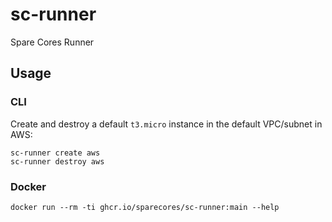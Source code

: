 # sc-runner
Spare Cores Runner

## Usage
### CLI

Create and destroy a default `t3.micro` instance in the default VPC/subnet in AWS:
```shell
sc-runner create aws
sc-runner destroy aws
```

### Docker
```shell
docker run --rm -ti ghcr.io/sparecores/sc-runner:main --help
```